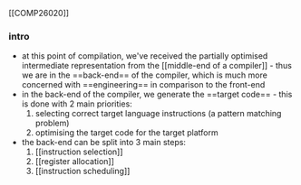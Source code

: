[[COMP26020]]

### intro
- at this point of compilation, we've received the partially optimised intermediate representation from the [[middle-end of a compiler]] - thus we are in the ==back-end== of the compiler, which is much more concerned with ==engineering== in comparison to the front-end
- in the back-end of the compiler, we generate the ==target code== - this is done with 2 main priorities:
	1. selecting correct target language instructions (a pattern matching problem)
	2. optimising the target code for the target platform
- the back-end can be split into 3 main steps:
	1. [[instruction selection]]
	2. [[register allocation]]
	3. [[instruction scheduling]]